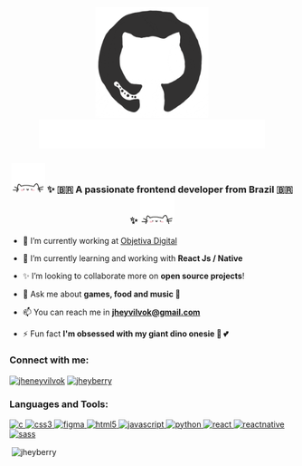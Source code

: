<div align="center">
<img src="./octo.gif" alt="octo" width="200px"/>
</div>

<div align="center">
<img src="text.gif" alt="Hey there, I'm Jhey!" width="400px"/>
</div>

<div align="center">
<h3><img src="./cat.gif" alt="cat" width="60px"/> ✨ 🇧🇷 A passionate frontend developer from Brazil 🇧🇷 ✨ <img src="./cat.gif" alt="cat" width="60px"/></h3>
</div>



- 🔭 I’m currently working at [Objetiva Digital](http://novo.objetiva.digital/)

- 🌱 I’m currently learning and working with **React Js / Native**

- ✨ I’m looking to collaborate more on **open source projects**!

- 💬 Ask me about **games, food and music 🖤**

- 📫 You can reach me in **jheyvilvok@gmail.com**

- ⚡ Fun fact **I'm obsessed with my giant dino onesie 🦖 💕**


<p align="left">
<h3 align="left">Connect with me:</h3>
<a href="https://linkedin.com/in/jheneyvilvok" target="blank"><img align="center" src="https://cdn.jsdelivr.net/npm/simple-icons@3.0.1/icons/linkedin.svg" alt="jheneyvilvok" height="30" width="40" /></a>
<a href="https://instagram.com/jheyberry" target="blank"><img align="center" src="https://cdn.jsdelivr.net/npm/simple-icons@3.0.1/icons/instagram.svg" alt="jheyberry" height="30" width="40" /></a>
</p>


<h3 align="left">Languages and Tools:</h3>
<p align="left"> <a href="https://www.cprogramming.com/" target="_blank"> <img src="https://devicons.github.io/devicon/devicon.git/icons/c/c-original.svg" alt="c" width="40" height="40"/> </a> <a href="https://www.w3schools.com/css/" target="_blank"> <img src="https://devicons.github.io/devicon/devicon.git/icons/css3/css3-original-wordmark.svg" alt="css3" width="40" height="40"/> </a> <a href="https://www.figma.com/" target="_blank"> <img src="https://www.vectorlogo.zone/logos/figma/figma-icon.svg" alt="figma" width="40" height="40"/> </a> <a href="https://www.w3.org/html/" target="_blank"> <img src="https://devicons.github.io/devicon/devicon.git/icons/html5/html5-original-wordmark.svg" alt="html5" width="40" height="40"/> </a> <a href="https://developer.mozilla.org/en-US/docs/Web/JavaScript" target="_blank"> <img src="https://devicons.github.io/devicon/devicon.git/icons/javascript/javascript-original.svg" alt="javascript" width="40" height="40"/> </a> <a href="https://www.python.org" target="_blank"> <img src="https://devicons.github.io/devicon/devicon.git/icons/python/python-original.svg" alt="python" width="40" height="40"/> </a> <a href="https://reactjs.org/" target="_blank"> <img src="https://devicons.github.io/devicon/devicon.git/icons/react/react-original-wordmark.svg" alt="react" width="40" height="40"/> </a> <a href="https://reactnative.dev/" target="_blank"> <img src="https://reactnative.dev/img/header_logo.svg" alt="reactnative" width="40" height="40"/> </a> <a href="https://sass-lang.com" target="_blank"> <img src="https://devicons.github.io/devicon/devicon.git/icons/sass/sass-original.svg" alt="sass" width="40" height="40"/> </a> </p>

<p>&nbsp;<img align="center" src="https://github-readme-stats.vercel.app/api?username=jheyberry&show_icons=true" alt="jheyberry" /></p>
